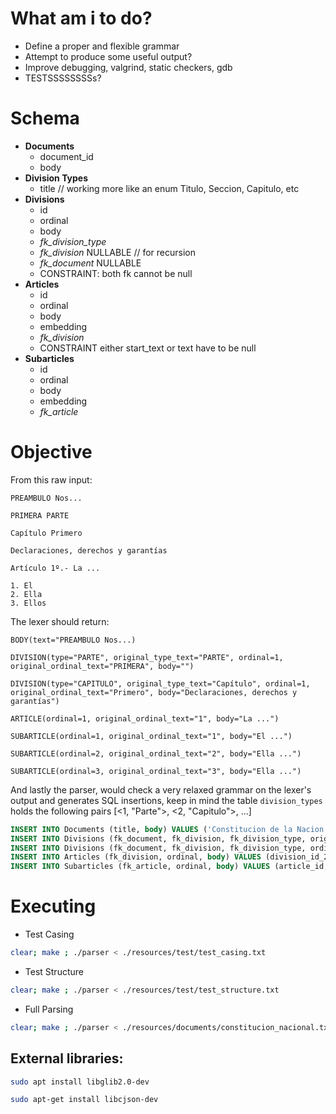 # What am i to do?
- Define a proper and flexible grammar
- Attempt to produce some useful output?
- Improve debugging, valgrind, static checkers, gdb
- TESTSSSSSSSSs?

# Schema
- **Documents**
	- document_id
	- body
- **Division Types**
	- title // working more like an enum Titulo, Seccion, Capitulo, etc
- **Divisions**
	- id
	- ordinal
	- body
	- *fk_division_type*
	- *fk_division*  NULLABLE // for recursion
	- *fk_document*  NULLABLE
	- CONSTRAINT: both fk cannot be null
- **Articles**
	- id
	- ordinal
	- body
	- embedding
	- *fk_division*
	- CONSTRAINT either start_text or text have to be null
- **Subarticles**
	- id
	- ordinal
	- body
	- embedding
	- *fk_article*

# Objective
From this raw input:
```
PREAMBULO Nos...

PRIMERA PARTE

Capítulo Primero

Declaraciones, derechos y garantías

Artículo 1º.- La ...

1. El
2. Ella
3. Ellos

```

The lexer should return:
```
BODY(text="PREAMBULO Nos...)

DIVISION(type="PARTE", original_type_text="PARTE", ordinal=1, original_ordinal_text="PRIMERA", body="")

DIVISION(type="CAPITULO", original_type_text="Capítulo", ordinal=1,  original_ordinal_text="Primero", body="Declaraciones, derechos y garantías")

ARTICLE(ordinal=1, original_ordinal_text="1", body="La ...")

SUBARTICLE(ordinal=1, original_ordinal_text="1", body="El ...")

SUBARTICLE(ordinal=2, original_ordinal_text="2", body="Ella ...")

SUBARTICLE(ordinal=3, original_ordinal_text="3", body="Ella ...")
```

And lastly the parser, would check a very relaxed grammar on the lexer's output and generates SQL insertions, keep in mind the table `division_types` holds the following pairs [<1, "Parte">, <2, "Capitulo">, ...]
```sql
INSERT INTO Documents (title, body) VALUES ('Constitucion de la Nacion Argentina', 'PREAMBULO Nos ...'); -- Extract document_id
INSERT INTO Divisions (fk_document, fk_division, fk_division_type, original_type_text, ordinal, original_ordinal_text, body) VALUES (document_id, NULL, 1, 'PARTE', 1, 'Primero', ''); -- Extract division_id_1
INSERT INTO Divisions (fk_document, fk_division, fk_division_type, ordinal, original_ordinal_text, body) VALUES (NULL, division_id_1, 2, 'Capítulo', 1, 'Primero', 'Declaraciones, derechos y garantías'); -- Extract division_id_2
INSERT INTO Articles (fk_division, ordinal, body) VALUES (division_id_2, 1, 'La ...'); -- Extract article_id
INSERT INTO Subarticles (fk_article, ordinal, body) VALUES (article_id, 1, 'La ...');
```


# Executing
- Test Casing
```bash
clear; make ; ./parser < ./resources/test/test_casing.txt
```
- Test Structure
```bash
clear; make ; ./parser < ./resources/test/test_structure.txt
```
- Full Parsing
```bash
clear; make ; ./parser < ./resources/documents/constitucion_nacional.txt
```
## External libraries:
```bash
sudo apt install libglib2.0-dev

sudo apt-get install libcjson-dev
```